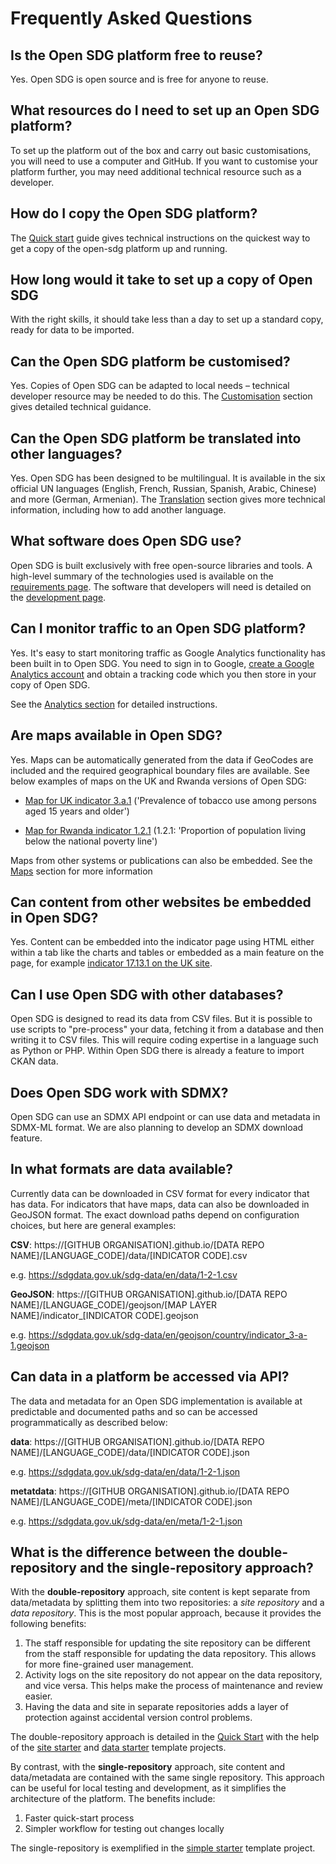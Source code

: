 <h1>Frequently Asked Questions</h1>

## Is the Open SDG platform free to reuse?

Yes. Open SDG is open source and is free for anyone to reuse.

## What resources do I need to set up an Open SDG platform?

To set up the platform out of the box and carry out basic customisations, you will need to use a computer and GitHub. If you want to customise your platform further, you may need additional technical resource such as a developer.

## How do I copy the Open SDG platform?

The [Quick start](quick-start.md) guide gives technical
instructions on the quickest way to get a copy of the open-sdg platform up and running.

## How long would it take to set up a copy of Open SDG

With the right skills, it should take less than a day to set up a standard copy, ready for data to be imported.

## Can the Open SDG platform be customised?

Yes. Copies of Open SDG can be adapted to local needs – technical developer resource may
be needed to do this. The [Customisation](customisation.md) section gives detailed technical guidance.

## Can the Open SDG platform be translated into other languages?

Yes. Open SDG has been designed to be multilingual. It is available in the six official UN languages (English, French, Russian, Spanish, Arabic, Chinese) and more (German, Armenian). The [Translation](translation.md) section gives more technical information, including
how to add another language.

## What software does Open SDG use?

Open SDG is built exclusively with free open-source libraries and tools. A high-level summary of the technologies used is available on the [requirements page](requirements.md). The software that developers will need is detailed on the [development page](development.md).

## Can I monitor traffic to an Open SDG platform?

Yes. It's easy to start monitoring traffic as Google Analytics functionality has been built in to Open SDG. You need to sign in to Google, [create a Google Analytics account](https://analytics.google.com/analytics/web/provision/#/provision/create) and obtain a tracking code which you then store in your copy of Open SDG.

See the [Analytics section](analytics.md) for detailed instructions.

## Are maps available in Open SDG?

Yes. Maps can be automatically generated from the data if GeoCodes are included and the required geographical boundary files are available. See below examples of maps on the UK and Rwanda versions of Open SDG:

- [Map for UK indicator 3.a.1](https://sustainabledevelopment-uk.github.io/3-a-1/) ('Prevalence of tobacco use among persons aged 15 years and older')

- [Map for Rwanda indicator 1.2.1](https://sustainabledevelopment-rwanda.github.io/1-2-1/) (1.2.1: 'Proportion of population living below the national poverty line')

Maps from other systems or publications can also be embedded. See the [Maps](maps.md) section
for more information

## Can content from other websites be embedded in Open SDG?

Yes. Content can be embedded into the indicator page using HTML either within a tab like the charts and tables or embedded as a main feature on the page, for example [indicator 17.13.1 on the UK site](https://sustainabledevelopment-uk.github.io/17-13-1/).

## Can I use Open SDG with other databases?

Open SDG is designed to read its data from CSV files. But it is possible to use scripts to "pre-process" your data, fetching it from a database and then writing it to CSV files. This will require coding expertise in a language such as Python or PHP. Within Open SDG there is already a feature to import CKAN data.

## Does Open SDG work with SDMX?

Open SDG can use an SDMX API endpoint or can use data and metadata in SDMX-ML format. We are also planning to develop an SDMX download feature.

## In what formats are data available?

Currently data can be downloaded in CSV format for every indicator that has data. For indicators that have maps, data can also be downloaded in GeoJSON format. The exact download paths depend on configuration choices, but here are general examples:

**CSV**: https://[GITHUB ORGANISATION].github.io/[DATA REPO NAME]/[LANGUAGE_CODE]/data/[INDICATOR CODE].csv

e.g. https://sdgdata.gov.uk/sdg-data/en/data/1-2-1.csv

**GeoJSON**: https://[GITHUB ORGANISATION].github.io/[DATA REPO NAME]/[LANGUAGE_CODE]/geojson/[MAP LAYER NAME]/indicator_[INDICATOR CODE].geojson

e.g. https://sdgdata.gov.uk/sdg-data/en/geojson/country/indicator_3-a-1.geojson

## Can data in a platform be accessed via API?

The data and metadata for an Open SDG implementation is available at predictable and documented paths and so can be accessed programmatically as described below:

**data**: https://[GITHUB ORGANISATION].github.io/[DATA REPO NAME]/[LANGUAGE_CODE]/data/[INDICATOR CODE].json

e.g. https://sdgdata.gov.uk/sdg-data/en/data/1-2-1.json

**metatdata**: https://[GITHUB ORGANISATION].github.io/[DATA REPO NAME]/[LANGUAGE_CODE]/meta/[INDICATOR CODE].json

e.g. https://sdgdata.gov.uk/sdg-data/en/meta/1-2-1.json

## What is the difference between the double-repository and the single-repository approach?

With the **double-repository** approach, site content is kept separate from data/metadata by splitting them into two repositories: a *site repository* and a *data repository*. This is the most popular approach, because it provides the following benefits:

1. The staff responsible for updating the site repository can be different from the staff responsible for updating the data repository. This allows for more fine-grained user management.
2. Activity logs on the site repository do not appear on the data repository, and vice versa. This helps make the process of maintenance and review easier.
3. Having the data and site in separate repositories adds a layer of protection against accidental version control problems.

The double-repository approach is detailed in the [Quick Start](quick-start.md) with the help of the [site starter](https://github.com/open-sdg/open-sdg-site-starter) and [data starter](https://github.com/open-sdg/open-sdg-data-starter) template projects.

By contrast, with the **single-repository** approach, site content and data/metadata are contained with the same single repository. This approach can be useful for local testing and development, as it simplifies the architecture of the platform. The benefits include:

1. Faster quick-start process
2. Simpler workflow for testing out changes locally

The single-repository is exemplified in the [simple starter](https://github.com/open-sdg/open-sdg-simple-starter) template project.



